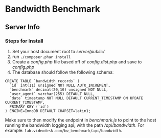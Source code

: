 # Bandwidth Benchmark

## Server Info

### Steps for Install

1. Set your host document root to _server/public/_
2. run `./composer.phar install`
3. Create a _config.php_ file based off of _config.dist.php_ and save to _config.php_
4. The database should follow the following schema:

```
CREATE TABLE `bandwidth_records` (
  `id` int(11) unsigned NOT NULL AUTO_INCREMENT,
  `benchmark` decimal(20,10) unsigned NOT NULL,
  `user_agent` varchar(255) DEFAULT NULL,
  `date` timestamp NOT NULL DEFAULT CURRENT_TIMESTAMP ON UPDATE CURRENT_TIMESTAMP,
  PRIMARY KEY (`id`)
) ENGINE=InnoDB DEFAULT CHARSET=latin1;
```

Make sure to then modify the endpoint in _benchmark.js_ to point to the host running the bandwidth logging api, with the path _/api/bandwidth_. For example: `lab.videodesk.com/bw_benchmark/api/bandwidth`.
